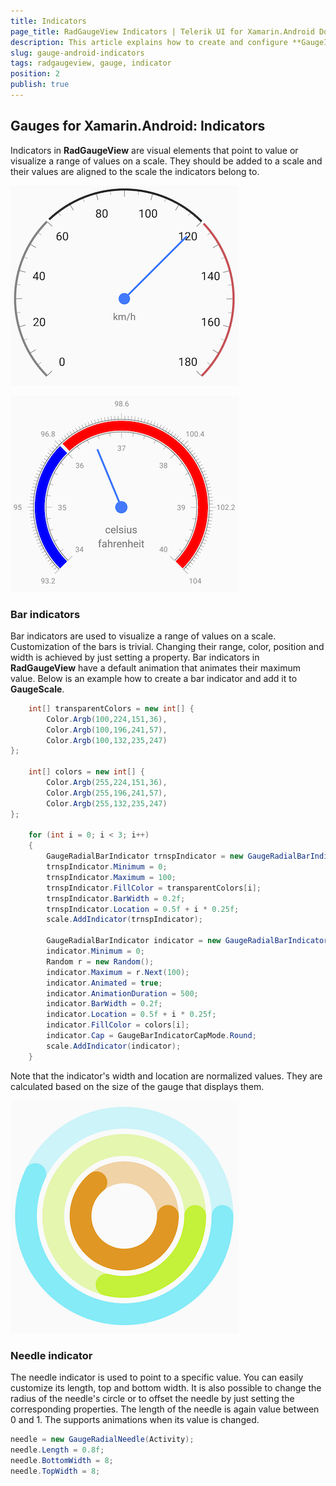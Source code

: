 ```yaml
---
title: Indicators
page_title: RadGaugeView Indicators | Telerik UI for Xamarin.Android Documentation
description: This article explains how to create and configure **GaugeIndicator** instances.
slug: gauge-android-indicators
tags: radgaugeview, gauge, indicator
position: 2
publish: true
---
```


## Gauges for Xamarin.Android: Indicators

Indicators in **RadGaugeView** are visual elements that point to value or visualize a range of values on a scale. They should be added to a scale and their values are aligned to the scale the indicators belong to.

![TelerikUI-Gauges-Indicators-Example-1](images/gauges-indicators1.png "An example of radial gauge with bar indicators and a needle.")

![TelerikUI-Gauges-Indicators-Example-2](images/gauges-indicators2.png "An example of radial gauge with bar indicators and a needle.")

### Bar indicators

Bar indicators are used to visualize a range of values on a scale. Customization of the bars is trivial. Changing their range, color, position and width is achieved by just setting a property. Bar indicators in **RadGaugeView** have a default animation that animates their maximum value. Below is an example how to create a bar indicator and add it to **GaugeScale**.


```C#
    int[] transparentColors = new int[] {
        Color.Argb(100,224,151,36),
        Color.Argb(100,196,241,57),
        Color.Argb(100,132,235,247)
};

    int[] colors = new int[] {
        Color.Argb(255,224,151,36),
        Color.Argb(255,196,241,57),
        Color.Argb(255,132,235,247)
};

    for (int i = 0; i < 3; i++)
    {
        GaugeRadialBarIndicator trnspIndicator = new GaugeRadialBarIndicator(Activity);
        trnspIndicator.Minimum = 0;
        trnspIndicator.Maximum = 100;
        trnspIndicator.FillColor = transparentColors[i];
        trnspIndicator.BarWidth = 0.2f;
        trnspIndicator.Location = 0.5f + i * 0.25f;
        scale.AddIndicator(trnspIndicator);

        GaugeRadialBarIndicator indicator = new GaugeRadialBarIndicator(Activity);
        indicator.Minimum = 0;
        Random r = new Random();
        indicator.Maximum = r.Next(100);
        indicator.Animated = true;
        indicator.AnimationDuration = 500;
        indicator.BarWidth = 0.2f;
        indicator.Location = 0.5f + i * 0.25f;
        indicator.FillColor = colors[i];
        indicator.Cap = GaugeBarIndicatorCapMode.Round;
        scale.AddIndicator(indicator);
    }
```

Note that the indicator's width and location are normalized values. They are calculated based on the size of the gauge that displays them. 

![TelerikUI-Gauges-Indicators-Bar](images/gauge-indicators-bars.png "An example of radial gauge with customized radial bar indicators.")

### Needle indicator

The needle indicator is used to point to a specific value. You can easily customize its length, top and bottom width. It is also possible to change the radius of the needle's circle or to offset the needle by just setting the corresponding properties. The length of the needle is again value between 0 and 1. The supports animations when its value is changed.

```C#
needle = new GaugeRadialNeedle(Activity);
needle.Length = 0.8f;
needle.BottomWidth = 8;
needle.TopWidth = 8;
```